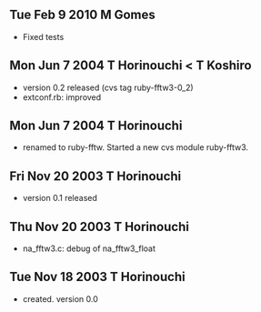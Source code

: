 ## Tue Feb 9 2010 M Gomes

* Fixed tests

## Mon Jun  7  2004 T Horinouchi < T Koshiro

* version 0.2 released (cvs tag ruby-fftw3-0_2)
* extconf.rb: improved 
	
## Mon Jun  7  2004 T Horinouchi

* renamed to ruby-fftw. Started a new cvs module ruby-fftw3.
	
## Fri Nov 20  2003 T Horinouchi

* version 0.1 released

## Thu Nov 20  2003 T Horinouchi

* na_fftw3.c: debug of na_fftw3_float
	
## Tue Nov 18  2003 T Horinouchi

* created. version 0.0
